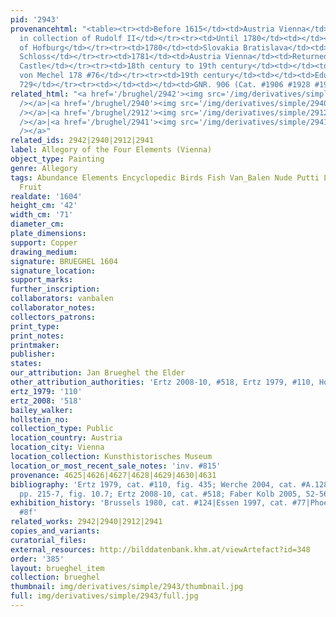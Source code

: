 ```yaml
---
pid: '2943'
provenancehtml: "<table><tr><td>Before 1615</td><td>Austria Vienna</td><td>Probably
  in collection of Rudolf II</td></tr><tr><td>Until 1780</td><td></td><td>Wiener Kunstkammer
  of Hofburg</td></tr><tr><td>1780</td><td>Slovakia Bratislava</td><td>Moved to Pressburger
  Schloss</td></tr><tr><td>1781</td><td>Austria Vienna</td><td>Returned to the Belvedere
  Castle</td></tr><tr><td>18th century to 19th century</td><td></td><td>Christian
  von Mechel 178 #76</td></tr><tr><td>19th century</td><td></td><td>Eduard von Engerth
  729</td></tr><tr><td></td><td></td><td>GNR. 906 (Cat. #1906 #1928 #1938)</td></tr></table>"
related_html: "<a href='/brughel/2942'><img src='/img/derivatives/simple/2942/thumbnail.jpg'
  /></a>|<a href='/brughel/2940'><img src='/img/derivatives/simple/2940/thumbnail.jpg'
  /></a>|<a href='/brughel/2912'><img src='/img/derivatives/simple/2912/thumbnail.jpg'
  /></a>|<a href='/brughel/2941'><img src='/img/derivatives/simple/2941/thumbnail.jpg'
  /></a>"
related_ids: 2942|2940|2912|2941
label: Allegory of the Four Elements (Vienna)
object_type: Painting
genre: Allegory
tags: Abundance Elements Encyclopedic Birds Fish Van_Balen Nude Putti Landscape Flowers
  Fruit
realdate: '1604'
height_cm: '42'
width_cm: '71'
diameter_cm:
plate_dimensions:
support: Copper
drawing_medium:
signature: BRUEGHEL 1604
signature_location:
support_marks:
further_inscription:
collaborators: vanbalen
collaborator_notes:
collectors_patrons:
print_type:
print_notes:
printmaker:
publisher:
states:
our_attribution: Jan Brueghel the Elder
other_attribution_authorities: 'Ertz 2008-10, #518, Ertz 1979, #110, Honig database'
ertz_1979: '110'
ertz_2008: '518'
bailey_walker:
hollstein_no:
collection_type: Public
location_country: Austria
location_city: Vienna
location_collection: Kunsthistorisches Museum
location_or_most_recent_sale_notes: 'inv. #815'
provenance: 4625|4626|4627|4628|4629|4630|4631
bibliography: 'Ertz 1979, cat. #110, fig. 435; Werche 2004, cat. #A.128; Silver 2006,
  pp. 215-7, fig. 10.7; Ertz 2008-10, cat. #518; Faber Kolb 2005, 52-56'
exhibition_history: 'Brussels 1980, cat. #124|Essen 1997, cat. #77|Phoenix 1999, cat.
  #8f'
related_works: 2942|2940|2912|2941
copies_and_variants:
curatorial_files:
external_resources: http://bilddatenbank.khm.at/viewArtefact?id=348
order: '385'
layout: brueghel_item
collection: brueghel
thumbnail: img/derivatives/simple/2943/thumbnail.jpg
full: img/derivatives/simple/2943/full.jpg
---
```


